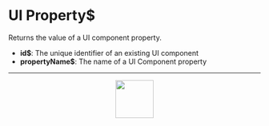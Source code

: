 # UI Property&dollar;
Returns the value of a UI component property.
- **id&dollar;**: The unique identifier of an existing UI component
- **propertyName&dollar;**: The name of a UI Component property
---
<p align="center"><img valign="middle" width="76px" src="https://drive.google.com/uc?export=view&id=1c2KO0LJpvMS9X9CAGV6dOfciR7OWhdKA" /></p>